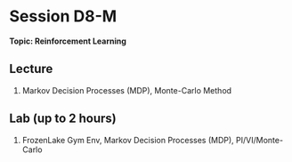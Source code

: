 # Session D8-M

**Topic: Reinforcement Learning**

## Lecture
1. Markov Decision Processes (MDP), Monte-Carlo Method

## Lab (up to 2 hours)
1. FrozenLake Gym Env, Markov Decision Processes (MDP), PI/VI/Monte-Carlo